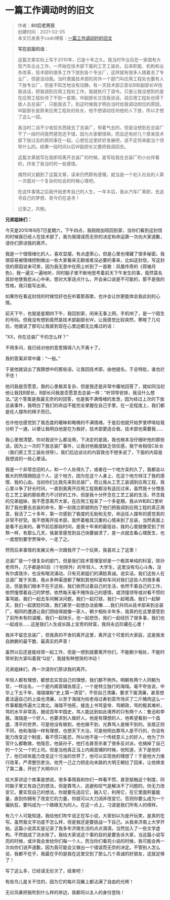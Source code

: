 # 一篇工作调动时的旧文

>作者：**80后老男孩**  
>创建时间：2021-02-05  
>本文已发表于csdn博客：[一篇工作调动时的旧文](https://blog.csdn.net/weixin_41034400/article/details/113676226)

> **写在前面的话**：
>
> 这篇文章实际上写于2010年，已逾十年之久。我当时毕业后在一家国有大型汽车企业工作，一开始在技术部下属的工艺工装处，后来职能、机构和业务改革，技术部的很多工作下放到各个专业厂，这样就有很多人随着去了专业厂，但是没动我。当时隶属技术部的另外一个部门叫应用工程处也要有人下放专业厂，但是不知怎地没有动静。有一天技术部正部长B和副部长W找我谈话，把我调到应用工程处工作，我就执行了调令。只是让我没想到的是在应用工程处待了不到一星期，W副部长又找我谈话，说应用工程处也得下放人去总装厂，只能我去了。到这时候我才明白当时给我调动岗位的原因，W副部长是原来应用工程处的处长，他不想调动任何他的人下放，所以才想了这么一招。
>
> 我当时二话不少收拾东西就去了总装厂，带着气去的，但是没想到在总装厂干了一段时间竟然感觉还不错，因为大家都很熟，而且还有好几个原来技术部下放过去的原同事在一起。心想在这里好好发展吧，说不定将来能当个领导什么的。结果一段时间以后W副部长又要把我调回去。
>
> 这篇文章就写在我即将离开总装厂的时候，是写给我在总装厂的小伙伴看的，抒发了我当时的一些感情。
>
> 偶然间又翻到了这篇文章，读来仍然颇有感慨，就当是一个初入社会的人第一次面对一个复杂的社会的时候心情吧。
>
> 在这件事情之后我开始思考自己的人生，一年半后，我从汽车厂离职，去追寻自己的梦想，至今仍在追寻！
>
> 记录之，共勉。


**兄弟姐妹们：**

今天是2010年8月7日星期六，下午四点，我刚刚加班回到家，当你们看到这封信的时候我已经人在技术部了，我为我错误而无奈的决定和命运第一次向大家道歉，请你们原谅我的离开。

我是一个很情绪化的人，喜欢显摆，有点虚荣心，但是心里也埋藏了很多秘密。我很容易被情绪控制做出一些大家看来无聊或者没必要的事来，比如这封信，写这封信的原因说来可笑，因为我无意中在网上听到了一首歌：凤凰传奇的《荷塘月色》，我一遍又一遍地听，同时脑子里不断地思考着前天下午发生的事，竟然莫名其妙地使我悲从心中来，想对大家说点什么，开会亲口说是不可能的，那不是我的性格，我只能写出来。

如果你在看这封信的时候恰好也在听着那首歌，也许会让你更能体会我此刻的心情。

前天下午，也就是星期四下午，我回到家，闲来无事上网，手机响了，是一个陌生的号码。但我没有想到竟然是技术部副部长W，让我感觉比较突然，寒暄了几句后，他就说了那句让我直到现在心里边都无比难过的话：

“XX，你在总装厂干的怎么样？”

不用多问，我已经对他的意思猜得八九不离十了。

我的答案非常中庸：“一般。”

于是他就说出了我猜想中的那些话，让我回技术部，由他提名，于总特批，谁也拦不住！

他问我是否愿意，我的心里极其复杂，但是我还是非常中庸地回答了，就如同当初他让我找B部长，B部长问我是否愿意去总装一样：“听领导安排，我没什么想法。”这个答案是我最无奈的的回答，也是我不满情绪的发泄，因为经过上次的下放总装事件，我明白了我们的命运不能完全掌握在自己手里，在一定程度上，我们都是任人摆布的棋子而已。

也许他也感觉到了我态度的暧昧和略微的不满情绪，于是后他就开始罗里啰嗦给我分析了一通，以便让我明白他是在为我好，技术部更适合我，技术部也需要我……

我心里很清楚，你对我说什么都没用，下决定的是我，我也根本没仔细听他的那些话，因为上一次的下放总装厂事件，让我对他极度缺乏信任感，我宁肯相信C处长（我们原工艺工装处领导）。我们后边谈论的内容我也不想多说了，下面的内容是我想说的一些心里话。

我是一个非常恋旧的人，和一个人处得久了，或者在一个地方呆的久了，我都会以极大的热情拥抱这个人、这个地方，因为在这个人身上、在这个地方倾注了我的感情、我的心血。当初你们比我先来到总装厂，而让我从工艺工装调到应用工程，我心里斗争了好长时间，一直到我离开应用工程我都没有适应过来，虽然我十分憎恶在工艺工装的那些费力不讨好的工作，但是我十分怀念在工艺工装的生活，怀念我的兄弟姐妹，我不愿意离开大家。在应用工程呆了一个多星期，我从W和B口里听到了我也要去总装的命令，那一刻我立即就明白了他们把我调到应用工程的真正用意，我活了二十多年，第一次感到了极度的无助和无奈，命运任人摆布的感觉真的非常不好受。我不想离开技术部，我怀着极其沉重的心情来到了总装，当然表面上是看不出来的。春节前后那段时间，是我十年来的最低谷，我的心里就像受到了煎熬一样，有那么几天，我甚至感觉到自己快要崩溃了，差一点就去看心理医生，也一度想到要学贾保中，一走了之。

然而后来事情的发展又再一次跟我开了一个玩笑，我喜欢上了这里！

总装厂是一个很复杂的部门，但是我们技术管理室却是一个极其单纯的科室，除孙老师外，几乎都是80后（个别除外）的年轻人、大学生，这里没有勾心斗角，没有尔虞我诈，也没有暗流涌动，只有兄弟姐们的满脸真诚。说实话，我们这些人在总装厂属于另类，我从多种渠道都了解到其他科室和车间对我们这些人的很多看法，但是我们根本不在乎这些，我们依然过着自己的生活，依然干着自己的工作，依然憧憬着自己的梦想，依然每天毫不掩饰自己的感情，或顶撞领导或对看不惯的事骂娘，我们一起去车间解决问题，我们一起打球，我们一起喝酒，我们一起聊天，我们一起褒贬时政，我们甚至一起想办法偷懒……我们共同从技术部来到总装厂，相同的遭遇让我们团结得就像一家人，朝夕相处半年多，我真的在这里感受到了前所未有的温暖，我们一起快乐，也一起悲伤，我们一起经历了很多事，我们也一起成长……这是我们人生成长路上宝贵的财富，我将永远珍藏在心里！

我并不留恋总装厂，但我真的不舍的离开这里，离开这个可爱的大家庭，这是我发自肺腑的最干脆、最真实的声音！

虽然以后还是能经常一起工作，但是一想到就要离开你们，不能朝夕相处，不能时常听到大家叫着我“Q总”，我就有种想哭的冲动！

兄弟姐妹们，再一次请你们原谅我的离开。

年轻人都有理想，都想去实现自己的理想，我们都不例外。明朝有两个人同朝为官，一样出名，一个是内阁首辅张居正，一个是特立独行的海瑞。毫不夸张说，中华上下五千年，海瑞堪称“史上第一清官”，不但自己清廉，要求下属清廉，甚至想着法逼自己的上级也清廉，以至于海瑞为给老母过寿到菜市场买了二斤猪肉这么一件事都能传遍大江南北。海瑞不怕死，接连上书骂皇帝、骂朝政，骂的极其难听，骂的水平非常高，据说百年中国史，骂人能达到如此境界的只有两个人：鲁迅和李敖。海瑞是一个好人，也要求别人做好人，他是有理想的人，他希望看到一个昌盛、清平的世界，可是他没有做到，他也做不到，光靠骂人是做不到的。张居正则不同，他和海瑞一样有理想，也想天下大治，可是他明白靠骂人是不行的，你没有能力改变这个制度，看不惯只能忍，所以他不是一个传统意义上的好人，他为了升官什么都敢做，他隐忍，他装孙子，他打击甚至杀害了很多反对派，也搞掉了自己的一个又一个的上司。但是当他真正当上内阁首辅的时候，他知道，天下是他的了，他已经有能力改变这个污浊的世界了，他可以实现他的理想了！于是他大力推行改革，严肃整饬吏治，他凭一己之力把走向末路的大明王朝拉了回来，让他焕发了第二春，开创了大明中兴！

给大家讲这个故事是想说，很多事情我和你们一样看不惯，甚至抵触这个制度，同时脑子里又有自己的想法，但是靠骂人、逃避和叹气是解决不了问题的，你无力改变它。要实现自己的想法，你就要先适应它，融入它，利用它，在它里面积蓄能量，直到你拥有了改变它的力量，你就可以大刀阔斧改变它。否则你要么成为一个偏执狂，要吗成为一个碌碌无为的人。在这一点上，刁波是我们所有人的榜样。

有几个人可能知道，我给他们吹牛说正在写小说，大家别以为是开玩笑，是真的在写。虽然我文字功底不怎么样，但是我还是要挑战一下自己。从我来济南上大学开始，这篇小说其实是记录了我多年济南生活的点点滴滴，当然加入了一些文学虚构，不然就成了流水账了。我给大家说这个事的目的是要告诉大家，当这篇小说写完的时候，或许我会发给你们每一个人，而当你们看完小说的时候，我可能会再一次向你们说声道歉，因为我可能会又做出一个错误而无奈的决定。不管别人怎么说，我都不在乎，我最在乎的是我在这里交到了那么几个真诚的好朋友，这就足够了！

写了这么多，已经语无伦次了，结束吧！

有些鸟儿是关不住的，因为它的每片羽翼上都沾满了自由的光辉！

无论风暴把我吹到什么样的岸边，我都将以主人的身份登陆！